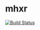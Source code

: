 # mhxr

[![Build Status](https://travis-ci.org/maccotsan/mhxr.svg?branch=master)](https://travis-ci.org/maccotsan/mhxr)
